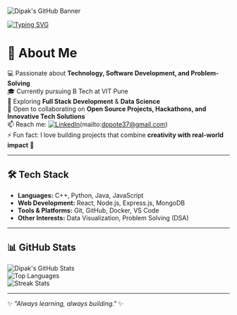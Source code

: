<!-- Wave Animated Banner -->
![Dipak's GitHub Banner](https://capsule-render.vercel.app/api?type=waving&height=250&text=Hey+I'm+Dipak+👋&fontAlign=50&fontAlignY=40&color=gradient&fontSize=45&desc=Full+Stack+Developer+%7C+Data+Science+Enthusiast+%7C+Always+Building✨&descAlign=50&descAlignY=65)

<!-- Typing SVG -->
[![Typing SVG](https://readme-typing-svg.herokuapp.com?font=Fira+Code&weight=600&size=28&duration=4000&pause=1000&color=00C9FF&center=true&vCenter=true&width=1000&lines=Hey+there%2C+I'm+Dipak+👋;💻+Full+Stack+Developer;📊+Data+Science+Enthusiast;🚀+Passionate+about+Innovation;✨+Always+Learning+%7C+Always+Building)](https://git.io/typing-svg)

# 👋 About Me  

💻 Passionate about **Technology, Software Development, and Problem-Solving**  
🎓 Currently pursuing B Tech at VIT Pune  
🚀 Exploring **Full Stack Development** & **Data Science**  
🤝 Open to collaborating on **Open Source Projects, Hackathons, and Innovative Tech Solutions**  
📫 Reach me: [![LinkedIn](https://img.shields.io/badge/LinkedIn-0077B5?style=flat&logo=linkedin&logoColor=white)](https://www.linkedin.com/in/dipak-pote-9b8930307/)(mailto:dppote37@gmail.com)  
⚡ Fun fact: I love building projects that combine **creativity with real-world impact** 🚀  

---

## 🛠️ Tech Stack  

- **Languages:** C++, Python, Java, JavaScript  
- **Web Development:** React, Node.js, Express.js, MongoDB  
- **Tools & Platforms:** Git, GitHub, Docker, VS Code  
- **Other Interests:** Data Visualization, Problem Solving (DSA)  

---

## 📊 GitHub Stats  

![Dipak's GitHub Stats](https://github-readme-stats.vercel.app/api?username=itzcovert123&show_icons=true&theme=radical)  
![Top Languages](https://github-readme-stats.vercel.app/api/top-langs/?username=itzcovert123&layout=compact&theme=radical)  
![Streak Stats](https://github-readme-streak-stats.herokuapp.com/?user=itzcovert123&theme=radical)  

---

✨ _"Always learning, always building."_ ✨
